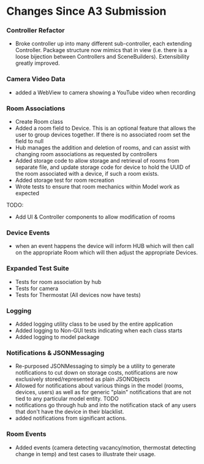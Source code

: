# Changes Since A3 Submission

### Controller Refactor
* Broke controller up into many different sub-controller, each extending Controller. Package structure now mimics that in view (i.e. there is a loose bijection between Controllers and SceneBuilders). Extensibility greatly improved.

### Camera Video Data
* added a WebView to camera showing a YouTube video when recording

### Room Associations
* Create Room class 
* Added a room field to Device. This is an optional feature that allows the user to group devices together. If there is no associated room set the field to null
* Hub manages the addition and deletion of rooms, and can assist with changing room associations as requested by controllers
* Added storage code to allow storage and retrieval of rooms from separate file, and update storage code for device to hold the UUID of the room associated with a device, if such a room exists.
* Added storage test for room recreation
* Wrote tests to ensure that room mechanics within Model work as expected

TODO: 
* Add UI & Controller components to allow modification of rooms

### Device Events
* when an event happens the device will inform HUB which will then call on the appropriate Room which will then adjust the appropriate Devices.

### Expanded Test Suite
* Tests for room association by hub
* Tests for camera
* Tests for Thermostat (All devices now have tests)

### Logging
* Added logging utility class to be used by the entire application
* Added logging to Non-GUI tests indicating when each class starts
* Added logging to model package

### Notifications & JSONMessaging
* Re-purposed JSONMessaging to simply be a utility to generate notifications to cut down on storage costs, notifications are now exclusively stored/represented as plain JSONObjects
* Allowed for notifications about various things in the model (rooms, devices, users) as well as for generic "plain" notifications that are not tied to any particular model entity.
TODO 
* notifications go through hub and into the notification stack of any users that don't have the device in their blacklist.
* added notifications from significant actions.

### Room Events
* Added events (camera detecting vacancy/motion, thermostat detecting change in temp) and test cases to illustrate their usage.
